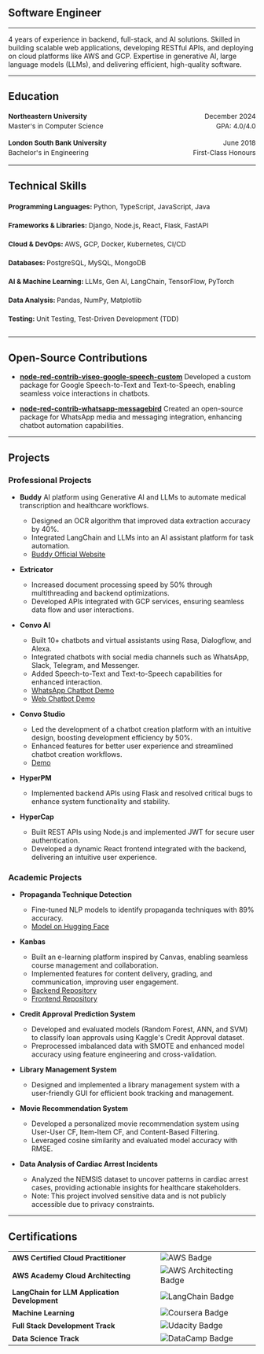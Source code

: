 ## Software Engineer

---

4 years of experience in backend, full-stack, and AI solutions. Skilled in building scalable web applications, developing RESTful APIs, and deploying on cloud platforms like AWS and GCP. Expertise in generative AI, large language models (LLMs), and delivering efficient, high-quality software.

---

## Education

<div style="font-size: 0.85rem; line-height: 1.5;">
  <p>
    <strong>Northeastern University</strong> <span style="float: right;">December 2024</span><br>
    Master's in Computer Science <span style="float: right;">GPA: 4.0/4.0</span>
  </p>

  <p>
    <strong>London South Bank University</strong> <span style="float: right;">June 2018</span><br>
    Bachelor's in Engineering <span style="float: right;">First-Class Honours</span>
  </p>
</div>


---


## Technical Skills

<div style="font-size: 0.85rem; line-height: 1.8; margin-bottom: 1.5rem;">
  <strong>Programming Languages: </strong>
  Python, TypeScript, JavaScript, Java<br>

  <strong>Frameworks & Libraries: </strong>
  Django, Node.js, React, Flask, FastAPI<br>

  <strong>Cloud & DevOps: </strong>
  AWS, GCP, Docker, Kubernetes, CI/CD<br>

  <strong>Databases: </strong>
  PostgreSQL, MySQL, MongoDB<br>

  <strong>AI & Machine Learning: </strong>
  LLMs, Gen AI, LangChain, TensorFlow, PyTorch<br>

  <strong>Data Analysis: </strong>
  Pandas, NumPy, Matplotlib<br>

  <strong>Testing: </strong>
  Unit Testing, Test-Driven Development (TDD)<br>
</div>

---

## Open-Source Contributions

- **[node-red-contrib-viseo-google-speech-custom](https://www.npmjs.com/package/node-red-contrib-viseo-google-speech-custom)**
  Developed a custom package for Google Speech-to-Text and Text-to-Speech, enabling seamless voice interactions in chatbots.

- **[node-red-contrib-whatsapp-messagebird](https://www.npmjs.com/package/node-red-contrib-whatsapp-messagebird)**
  Created an open-source package for WhatsApp media and messaging integration, enhancing chatbot automation capabilities.

---

## Projects

### Professional Projects
- **Buddy**
  AI platform using Generative AI and LLMs to automate medical transcription and healthcare workflows.
  - Designed an OCR algorithm that improved data extraction accuracy by 40%.
  - Integrated LangChain and LLMs into an AI assistant platform for task automation.
  - [Buddy Official Website](https://neuralwave.ai/)

- **Extricator**
  - Increased document processing speed by 50% through multithreading and backend optimizations.
  - Developed APIs integrated with GCP services, ensuring seamless data flow and user interactions.

- **Convo AI**
  - Built 10+ chatbots and virtual assistants using Rasa, Dialogflow, and Alexa.
  - Integrated chatbots with social media channels such as WhatsApp, Slack, Telegram, and Messenger.
  - Added Speech-to-Text and Text-to-Speech capabilities for enhanced interaction.
  - [WhatsApp Chatbot Demo](https://drive.google.com/file/d/1-5yAYrXk9NvagxvKRrzJQb4P-N5A4_pT/view?usp=sharing)
  - [Web Chatbot Demo](https://drive.google.com/file/d/1yT-O-bwGKGtxzFeHztt9bYBEM8qskPaH/view?usp=sharing)


- **Convo Studio**
  - Led the development of a chatbot creation platform with an intuitive design, boosting development efficiency by 50%.
  - Enhanced features for better user experience and streamlined chatbot creation workflows.
  - [Demo](https://drive.google.com/file/d/1JGJjOuo9QQtAMwOUQZK0xq-zL9VrEvRr/view?usp=sharing)

- **HyperPM**
  - Implemented backend APIs using Flask and resolved critical bugs to enhance system functionality and stability.

- **HyperCap**
  - Built REST APIs using Node.js and implemented JWT for secure user authentication.
  - Developed a dynamic React frontend integrated with the backend, delivering an intuitive user experience.

### Academic Projects


- **Propaganda Technique Detection**
  - Fine-tuned NLP models to identify propaganda techniques with 89% accuracy.
  - [Model on Hugging Face](https://huggingface.co/karthikvarunn)


- **Kanbas**
  - Built an e-learning platform inspired by Canvas, enabling seamless course management and collaboration.
  - Implemented features for content delivery, grading, and communication, improving user engagement.
  - [Backend Repository](https://github.com/AbdelrahmanZeidan5/kanbas-final-project-backend)
  - [Frontend Repository](https://github.com/AbdelrahmanZeidan5/kanbas-final-project-frontend)


- **Credit Approval Prediction System**
  - Developed and evaluated models (Random Forest, ANN, and SVM) to classify loan approvals using Kaggle's Credit Approval dataset.
  - Preprocessed imbalanced data with SMOTE and enhanced model accuracy using feature engineering and cross-validation.


- **Library Management System**
  - Designed and implemented a library management system with a user-friendly GUI for efficient book tracking and management.

- **Movie Recommendation System**
  - Developed a personalized movie recommendation system using User-User CF, Item-Item CF, and Content-Based Filtering.
  - Leveraged cosine similarity and evaluated model accuracy with RMSE.

- **Data Analysis of Cardiac Arrest Incidents**
  - Analyzed the NEMSIS dataset to uncover patterns in cardiac arrest cases, providing actionable insights for healthcare stakeholders.
  - Note: This project involved sensitive data and is not publicly accessible due to privacy constraints.


---

## Certifications

<table>
  <tr>
    <td><strong style="font-size: 0.9rem;">AWS Certified Cloud Practitioner</strong></td>
    <td><img src="https://img.shields.io/badge/AWS-Cloud_Practitioner-orange?logo=amazon-aws&logoColor=white&style=flat" alt="AWS Badge"></td>
  </tr>
  <tr>
    <td><strong style="font-size: 0.9rem;">AWS Academy Cloud Architecting</strong></td>
    <td><img src="https://img.shields.io/badge/AWS-Cloud_Architecting-orange?logo=amazon-aws&logoColor=white&style=flat" alt="AWS Architecting Badge"></td>
  </tr>
  <tr>
    <td><strong style="font-size: 0.9rem;">LangChain for LLM Application Development</strong></td>
    <td><img src="https://img.shields.io/badge/LangChain-LLM_Development-blue?logo=openai&logoColor=white&style=flat" alt="LangChain Badge"></td>
  </tr>
  <tr>
    <td><strong style="font-size: 0.9rem;">Machine Learning</strong></td>
    <td><img src="https://img.shields.io/badge/Coursera-Machine_Learning-blue?logo=coursera&logoColor=white&style=flat" alt="Coursera Badge"></td>
  </tr>
  <tr>
    <td><strong style="font-size: 0.9rem;">Full Stack Development Track</strong></td>
    <td><img src="https://img.shields.io/badge/Udacity-Full_Stack_Development-blue?logo=udacity&logoColor=white&style=flat" alt="Udacity Badge"></td>
  </tr>
  <tr>
    <td><strong style="font-size: 0.9rem;">Data Science Track</strong></td>
    <td><img src="https://img.shields.io/badge/DataCamp-Data_Science_Track-green?logo=datacamp&logoColor=white&style=flat" alt="DataCamp Badge"></td>
  </tr>
</table>
